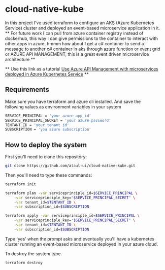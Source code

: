 


# cloud-native-kube
In this project I've used terraform to configure an AKS (Azure Kubernetes Service) cluster and deployed an event-based microservice application in it. ** For future work I can pull from azure container registry instead of dockerhub, this way I can give permissions to the container to interact with other apps in azure, hmmm how about I get a c# container to send a message to another c# container in aks through azure function or event grid or AZURE API MANAGEMENT, this is a great event driven microservice architecture **

** Use this link as a tutorial [Use Azure API Management with microservices deployed in Azure Kubernetes Service](https://learn.microsoft.com/en-us/azure/api-management/api-management-kubernetes)  **



## Requirements
Make sure you have terraform and azure cli installed. And save the following values as environment variables in your system
```bash
SERVICE_PRINCIPAL = 'your azure app_id'
SERVICE_PRINCIPAL_SECRET = 'your azure password'
TENTANT_ID = 'your tenant id'
SUBSCRIPTION = 'you azure subscription'
```


## How to deploy the system

First you'll need to clone this repository:
```bash
git clone https://github.com/ataul-ui/cloud-native-kube.git 
```

Then you'll need to type these commands:
```bash
terraform init

terraform plan -var serviceprinciple_id=$SERVICE_PRINCIPAL \
    -var serviceprinciple_key="$SERVICE_PRINCIPAL_SECRET" \
    -var tenant_id=$TENTANT_ID \
    -var subscription_id=$SUBSCRIPTION

terraform apply -var serviceprinciple_id=$SERVICE_PRINCIPAL \
    -var serviceprinciple_key="$SERVICE_PRINCIPAL_SECRET" \
    -var tenant_id=$TENTANT_ID \
    -var subscription_id=$SUBSCRIPTION
```

Type 'yes' when the prompt asks and eventually you'll have a kubernetes cluster running an event-based microservice deployed in your azure cloud.

To destroy the system type
```bash
terraform destroy 
```

